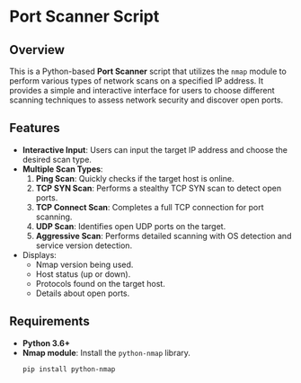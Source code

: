 # Port Scanner Script

## Overview

This is a Python-based **Port Scanner** script that utilizes the `nmap` module to perform various types of network scans on a specified IP address. It provides a simple and interactive interface for users to choose different scanning techniques to assess network security and discover open ports.

## Features

- **Interactive Input**: Users can input the target IP address and choose the desired scan type.
- **Multiple Scan Types**:
  1. **Ping Scan**: Quickly checks if the target host is online.
  2. **TCP SYN Scan**: Performs a stealthy TCP SYN scan to detect open ports.
  3. **TCP Connect Scan**: Completes a full TCP connection for port scanning.
  4. **UDP Scan**: Identifies open UDP ports on the target.
  5. **Aggressive Scan**: Performs detailed scanning with OS detection and service version detection.
- Displays:
  - Nmap version being used.
  - Host status (up or down).
  - Protocols found on the target host.
  - Details about open ports.

## Requirements

- **Python 3.6+**
- **Nmap module**: Install the `python-nmap` library.
  ```bash
  pip install python-nmap
